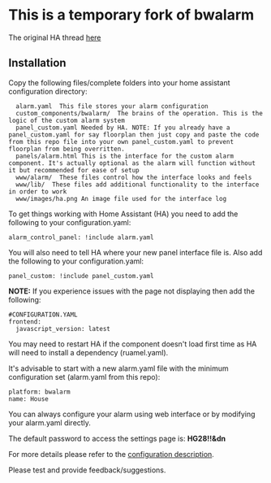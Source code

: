 # This is a temporary fork of bwalarm
The original HA thread [here](https://community.home-assistant.io/t/yet-another-take-on-an-alarm-system/32386)

## Installation

Copy the following files/complete folders into your home assistant configuration directory:
```
  alarm.yaml  This file stores your alarm configuration
  custom_components/bwalarm/  The brains of the operation. This is the logic of the custom alarm system
  panel_custom.yaml Needed by HA. NOTE: If you already have a panel_custom.yaml for say floorplan then just copy and paste the code from this repo file into your own panel_custom.yaml to prevent floorplan from being overritten.
  panels/alarm.html This is the interface for the custom alarm component. It's actually optional as the alarm will function without it but recommended for ease of setup
  www/alarm/  These files control how the interface looks and feels
  www/lib/  These files add additional functionality to the interface in order to work
  www/images/ha.png An image file used for the interface log
```

To get things working with Home Assistant (HA) you need to add the following to your configuration.yaml:
```
alarm_control_panel: !include alarm.yaml
```
You will also need to tell HA where your new panel interface file is. Also add the following to your configuration.yaml:
```
panel_custom: !include panel_custom.yaml
```

**NOTE:** If you experience issues with the page not displaying then add the following:
```
#CONFIGURATION.YAML
frontend:
  javascript_version: latest
```
You may need to restart HA if the component doesn't load first time as HA will need to install a dependency (ruamel.yaml).

It's advisable to start with a new alarm.yaml file with the minimum configuration set (alarm.yaml from this repo):
```
platform: bwalarm
name: House
```
You can always configure your alarm using web interface or by modifying your alarm.yaml directly.

The default password to access the settings page is: **HG28!!&dn**

For more details please refer to the [configuration description](https://github.com/akasma74/Hass-Custom-Alarm/blob/master/guidance/configuration.md).

Please test and provide feedback/suggestions.
